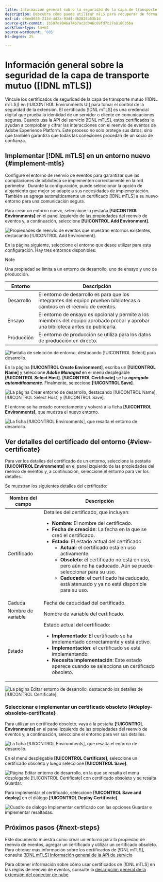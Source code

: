 ```yaml
---
title: Información general sobre la seguridad de la capa de transporte mutuo (mTLS)
description: Descubra cómo puede utilizar mTLS para recuperar de forma segura certificados públicos emitidos por Adobe para el reenvío de eventos.
exl-id: e8ee8655-213d-4d2a-93d4-d62824b53b1d
source-git-commit: 1b507e9846a74b7ac2d046c89fd7c27a818035ba
workflow-type: tm+mt
source-wordcount: '605'
ht-degree: 2%

---
```


# Información general sobre la seguridad de la capa de transporte mutuo ([!DNL mTLS])

Vincule los certificados de seguridad de la capa de transporte mutuo ([!DNL mTLS]) en [!UICONTROL Environments UI] para tomar el control de la seguridad de la extensión. El certificado [!DNL mTLS] es una credencial digital que prueba la identidad de un servidor o cliente en comunicaciones seguras. Cuando usa la API del servicio [!DNL mTLS], estos certificados le ayudan a comprobar y cifrar las interacciones con el reenvío de eventos de Adobe Experience Platform. Este proceso no solo protege sus datos, sino que también garantiza que todas las conexiones procedan de un socio de confianza.

## Implementar [!DNL mTLS] en un entorno nuevo {#implement-mtls}

Configure el entorno de reenvío de eventos para garantizar que las compilaciones de biblioteca se implementen correctamente en la red perimetral. Durante la configuración, puede seleccionar la opción de alojamiento que mejor se adapte a sus necesidades de implementación. También se agrega automáticamente un certificado [!DNL mTLS] a su nuevo entorno para una comunicación segura.

Para crear un entorno nuevo, seleccione la pestaña **[!UICONTROL Environments]** en el panel izquierdo de las propiedades del reenvío de eventos y, a continuación, seleccione **[!UICONTROL Add Environment]**.

![Propiedades de reenvío de eventos que muestran entornos existentes, destacando [!UICONTROL Add Environment].](../../../images/extensions/server/cloud-connector/add-environment.png)

En la página siguiente, seleccione el entorno que desee utilizar para esta configuración. Hay tres entornos disponibles:

>[!NOTE]
>
>Una propiedad se limita a un entorno de desarrollo, uno de ensayo y uno de producción.

| Entorno | Descripción |
| --- | --- |
| Desarrollo | El entorno de desarrollo es para que los integrantes del equipo prueben bibliotecas o cambios en el reenvío de eventos. |
| Ensayo | El entorno de ensayo es opcional y permite a los miembros del equipo aprobado probar y aprobar una biblioteca antes de publicarla. |
| Producción | El entorno de producción se utiliza para los datos de producción en directo. |

![Pantalla de selección de entorno, destacando [!UICONTROL Select] para desarrollo.](../../../images/extensions/server/cloud-connector/select-environment.png)

En la página **[!UICONTROL Create Environment]**, escriba un **[!UICONTROL Name]** y seleccione ***Adobe Managed*** en el menú desplegable **[!UICONTROL Select Host]**. **[!UICONTROL Certificate]** se ha ***agregado automáticamente***. Finalmente, seleccione **[!UICONTROL Save]**.

![La página Crear entorno de desarrollo, destacando [!UICONTROL Name], [!UICONTROL Select Host] y [!UICONTROL Save].](../../../images/extensions/server/cloud-connector/create-environment.png)

El entorno se ha creado correctamente y volverá a la ficha **[!UICONTROL Environments]**, que muestra el nuevo entorno.

![La ficha [!UICONTROL Environments], que resalta el entorno de desarrollo.](../../../images/extensions/server/cloud-connector/new-environment-created.png)

## Ver detalles del certificado del entorno {#view-certificate}

Para ver los detalles del certificado de un entorno, seleccione la pestaña **[!UICONTROL Environments]** en el panel izquierdo de las propiedades del reenvío de eventos y, a continuación, seleccione el entorno para ver los detalles.

Se muestran los siguientes detalles del certificado:

| Nombre del campo | Descripción |
| --- | --- |
| Certificado | Detalles del certificado, que incluyen:<ul><li>**Nombre**: El nombre del certificado.</li><li>**Fecha de creación**: La fecha en la que se creó el certificado.</li><li>**Estado**: El estado actual del certificado:<ul><li>**Actual**: el certificado está en uso activamente.</li><li>**Obsoleto**: el certificado no está en uso, pero aún no ha caducado. Aún se puede seleccionar para su uso.</li><li>**Caducado**: el certificado ha caducado, está atenuado y ya no está disponible para su uso.</li></ul></ul> |
| Caduca | Fecha de caducidad del certificado. |
| Nombre de variable | Nombre de variable del certificado. |
| Estado | Estado actual del certificado:<ul><li>**Implementado**: El certificado se ha implementado correctamente y está activo.</li><li>**Implementación**: el certificado se está implementando.</li><li>**Necesita implementación**: Este estado aparece cuando se selecciona un certificado obsoleto.</li></ul> |

![La página Editar entorno de desarrollo, destacando los detalles de [!UICONTROL Certificate].](../../../images/extensions/server/cloud-connector/certificate-details.png)

### Seleccionar e implementar un certificado obsoleto {#deploy-obsolete-certificate}

Para utilizar un certificado obsoleto, vaya a la pestaña **[!UICONTROL Environments]** en el panel izquierdo de las propiedades del reenvío de eventos y, a continuación, seleccione el entorno para ver sus detalles.

![La ficha [!UICONTROL Environments], que resalta el entorno de desarrollo.](../../../images/extensions/server/cloud-connector/new-environment-created.png)

En el menú desplegable **[!UICONTROL Certificate]**, seleccione un certificado obsoleto y luego seleccione **[!UICONTROL Save]**.

![Página Editar entorno de desarrollo, en la que se resalta el menú desplegable [!UICONTROL Certificate] con certificado obsoleto y se resalta Guardar.](../../../images/extensions/server/cloud-connector/obsolete-certificate.png)

Para implementar el certificado, seleccione **[!UICONTROL Save and deploy]** en el diálogo **[!UICONTROL Deploy Certificate]**.

![Cuadro de diálogo Implementar certificado con las opciones Guardar e implementar resaltadas.](../../../images/extensions/server/cloud-connector/obsolete-certificate-deploy.png)


## Próximos pasos {#next-steps}

Este documento muestra cómo crear un entorno para la propiedad de reenvío de eventos, agregar un certificado y utilizar un certificado obsoleto. Para obtener más información sobre los certificados de [!DNL mTLS], consulte [[!DNL mTLS] Información general de la API de servicio](../../../../data-governance/mtls-api/overview.md)

Para obtener información sobre cómo usar certificados de [!DNL mTLS] en las reglas de reenvío de eventos, consulte la [descripción general de la extensión del conector de nube](../cloud-connector/overview.md#mtls-rules).
